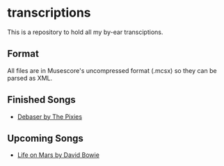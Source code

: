 # transcriptions
This is a repository to hold all my by-ear transciptions.

Format
------
All files are in Musescore's uncompressed format (.mcsx) so they can be parsed
as XML.


Finished Songs
--------------

* [Debaser by The Pixies](https://github.com/hosackm/transcriptions/tree/master/the_pixies_debaser)

Upcoming Songs
--------------

* [Life on Mars by David Bowie](https://github.com/hosackm/transcriptions/tree/master/david_bowie_life_on_mars)
